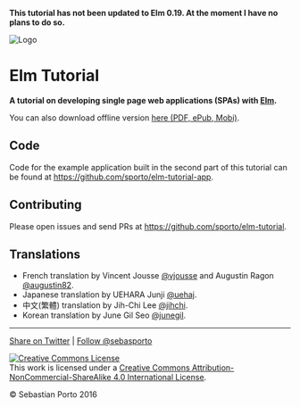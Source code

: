 
**This tutorial has not been updated to Elm 0.19. At the moment I have no plans to do so.**

![Logo](en/logo.png)
# Elm Tutorial

__A tutorial on developing single page web applications (SPAs) with [Elm](http://elm-lang.org/).__

You can also download offline version [here (PDF, ePub, Mobi)](https://www.gitbook.com/book/sporto/elm-tutorial/details).

## Code

Code for the example application built in the second part of this tutorial can be
found at <https://github.com/sporto/elm-tutorial-app>.

## Contributing

Please open issues and send PRs at <https://github.com/sporto/elm-tutorial>.

## Translations

* French translation by Vincent Jousse [@vjousse](https://twitter.com/intent/user?screen_name=vjousse) and Augustin Ragon [@augustin82](https://twitter.com/intent/user?screen_name=augustin82).
* Japanese translation by UEHARA Junji [@uehaj](https://twitter.com/intent/user?screen_name=uehaj).
* 中文(繁體) translation by Jih-Chi Lee [@jihchi](https://github.com/jihchi).
* Korean translation by June Gil Seo [@junegil](https://github.com/junegil).

---

[Share on Twitter](https://twitter.com/intent/tweet?&text=Elm%20Tutorial&url=http%3A%2F%2Fwww.elm-tutorial.org&via=sebasporto) | [Follow @sebasporto](https://twitter.com/intent/user?screen_name=sebasporto)

<a rel="license" href="http://creativecommons.org/licenses/by-nc-sa/4.0/"><img alt="Creative Commons License" style="border-width:0" src="https://i.creativecommons.org/l/by-nc-sa/4.0/88x31.png" /></a><br />This work is licensed under a <a rel="license" href="http://creativecommons.org/licenses/by-nc-sa/4.0/">Creative Commons Attribution-NonCommercial-ShareAlike 4.0 International License</a>.

© Sebastian Porto 2016
